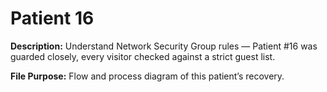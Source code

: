 # Patient 16

**Description:** Understand Network Security Group rules — Patient #16 was guarded closely, every visitor checked against a strict guest list.

**File Purpose:** Flow and process diagram of this patient’s recovery.
